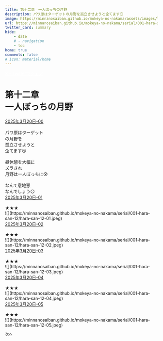 ```yaml
---
title: 第十二章　一人ぼっちの月野
description: パワ原はターゲットの月野を孤立させようと企てます😏
image: https://minnanosaiban.github.io/mokeya-no-nakama/assets/images/logo.png
url: https://minnanosaiban.github.io/mokeya-no-nakama/serial/001-hara-san-12/
twitter_card: summary
hide:
    - date
    # - navigation
    - toc
home: true
comments: false
# icon: material/home
---
```


<p style="margin: 0em;">
  <a href="https://twitter.com/share?url=https://minnanosaiban.github.io/mokeya-no-nakama/serial/001-hara-san-12/ &text=第十二章　一人ぼっちの月野（パワ原はターゲットの月野を孤立させようと企てます😏）"
     target="_blank" class="bdg-dark" style="color: #FFFFFF;">
    X - Twitterでシェア
  </a>
</p>

<h1 class="center-h">
第十二章<br>一人ぼっちの月野
</h1>

<div class="margin-note">
<a href="https://x.com/uNjQzdmj9c99431/status/1902698207232360942" target="_blank">
  <i class="fa-brands fa-x-twitter"></i> 2025年3月20日-00
</a><br>
<br>
パワ原はターゲット<br>
の月野を<br>
孤立させようと<br>
企てます😏<br>
<br>
昼休憩を大幅に<br>
ズラされ<br>
月野は一人ぼっちに😰<br>
<br>
なんて意地悪<br>
なんでしょう☹️<br>
<a href="★★★" target="_blank">
  <i class="fa-brands fa-x-twitter"></i> 2025年3月20日-01
</a><br>
<br>
★★★
</div>
<div class="center" markdown>
![](https://minnanosaiban.github.io/mokeya-no-nakama/serial/001-hara-san-12/hara-san-12-01.jpeg)
</div>


<div class="margin-note">
<a href="★★★" target="_blank">
  <i class="fa-brands fa-x-twitter"></i> 2025年3月20日-02
</a><br>
<br>
★★★
</div>
<div class="center" markdown>
![](https://minnanosaiban.github.io/mokeya-no-nakama/serial/001-hara-san-12/hara-san-12-02.jpeg)
</div>


<div class="margin-note">
<a href="★★★" target="_blank">
  <i class="fa-brands fa-x-twitter"></i> 2025年3月20日-03
</a><br>
<br>
★★★
</div>
<div class="center" markdown>
![](https://minnanosaiban.github.io/mokeya-no-nakama/serial/001-hara-san-12/hara-san-12-03.jpeg)
</div>


<div class="margin-note">
<a href="★★★" target="_blank">
  <i class="fa-brands fa-x-twitter"></i> 2025年3月20日-04
</a><br>
<br>
★★★
</div>
<div class="center" markdown>
![](https://minnanosaiban.github.io/mokeya-no-nakama/serial/001-hara-san-12/hara-san-12-04.jpeg)
</div>


<div class="margin-note">
<a href="★★★" target="_blank">
  <i class="fa-brands fa-x-twitter"></i> 2025年3月20日-05
</a><br>
<br>
★★★
</div>
<div class="center" markdown>
![](https://minnanosaiban.github.io/mokeya-no-nakama/serial/001-hara-san-12/hara-san-12-05.jpeg)
</div>

<p class="center" style="font-size: 0.85em;">
  <a href="https://minnanosaiban.github.io/mokeya-no-nakama/serial/001-hara-san-★/" style="text-decoration: underline;">
    次へ
  </a>
</p>
